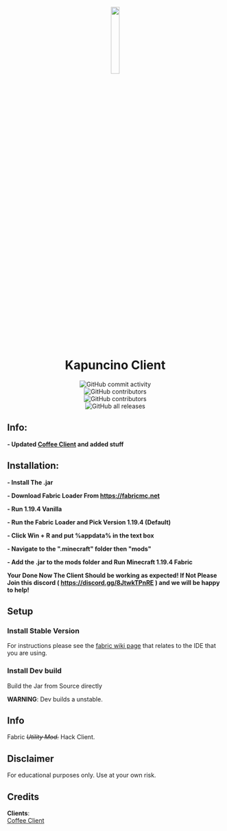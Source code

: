 <p align="center">
<img src="https://raw.githubusercontent.com/Nxyi/Kapuncino-Client/master/src/main/resources/assets/coffee/icon.png" width="20%"/>
</p>

<h1 align="center">Kapuncino Client</h1>

<div style="display: grid; place-items: center;">
    <img alt="GitHub commit activity" src="https://img.shields.io/github/commit-activity/w/Nxyi/Coffee-Client-1.19.4?color=black"> <img alt="GitHub contributors" src="https://img.shields.io/github/contributors/Nxyi/Coffee-Client-1.19.4?color=black&label=Developers">
<img alt="GitHub contributors" src="https://img.shields.io/github/v/release/Nxyi/Coffee-Client-1.19.4?display_name=tag&include_prereleases&color=black">
    <img alt="GitHub all releases" src="https://img.shields.io/github/downloads/Nxyi/Coffee-Client-1.19.4/total?color=black">

</div>

## Info:
**- Updated [Coffee Client](https://github.com/Coffee-Client/Coffee) and added stuff**


## Installation:

**- Install The .jar**

**- Download Fabric Loader From https://fabricmc.net**

**- Run 1.19.4 Vanilla**

**- Run the Fabric Loader and Pick Version 1.19.4 (Default)**

**- Click Win + R and put %appdata% in the text box**

**- Navigate to the ".minecraft" folder then "mods"**

**- Add the .jar to the mods folder and Run Minecraft 1.19.4 Fabric**

**Your Done Now The Client Should be working as expected! If Not Please Join this discord ( https://discord.gg/8JtwkTPnRE ) and we will be happy to help!**

## Setup

### Install Stable Version
For instructions please see the [fabric wiki page](https://fabricmc.net/wiki/tutorial:setup) that relates to the IDE that you are using.

### Install Dev build
Build the Jar from Source directly

**WARNING**: Dev builds a unstable.
## Info

Fabric _~~Utility Mod.~~_ Hack Client.

## Disclaimer

For educational purposes only. Use at your own risk.

## Credits
**Clients**:  
[Coffee Client](https://github.com/Coffee-Client/Coffee)  
